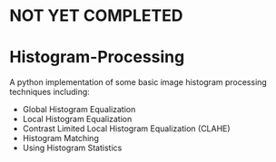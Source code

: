 # NOT YET COMPLETED
# Histogram-Processing

A python implementation of some basic image histogram processing techniques including:

- Global Histogram Equalization
- Local Histogram Equalization
- Contrast Limited Local Histogram Equalization (CLAHE)
- Histogram Matching
- Using Histogram Statistics


